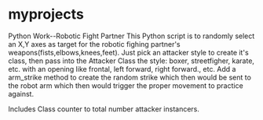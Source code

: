 # myprojects
Python Work--Robotic Fight Partner
This Python script is to randomly select an X,Y axes as target for the robotic fighing partner's weapons(fists,elbows,knees,feet).
Just pick an attacker style to create it's class, then pass into the Attacker Class the style: boxer, streetfigher, karate, etc.
with an opening like frontal, left forward, right forward., etc.  Add a arm_strike method to create the random strike which then would be sent to the robot arm which then would trigger the proper movement to practice against.

Includes Class counter to total number attacker instancers.
